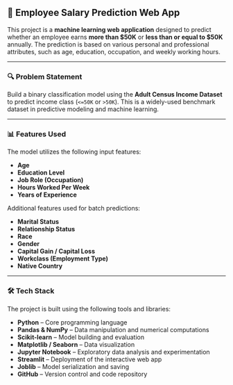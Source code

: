 
## 🧠 Employee Salary Prediction Web App

This project is a **machine learning web application** designed to predict whether an employee earns **more than \$50K** or **less than or equal to \$50K** annually. The prediction is based on various personal and professional attributes, such as age, education, occupation, and weekly working hours.

---

### 🔍 Problem Statement

Build a binary classification model using the **Adult Census Income Dataset** to predict income class (`<=50K` or `>50K`). This is a widely-used benchmark dataset in predictive modeling and machine learning.

---

### 📊 Features Used

The model utilizes the following input features:

* **Age**
* **Education Level**
* **Job Role (Occupation)**
* **Hours Worked Per Week**
* **Years of Experience**

Additional features used for batch predictions:

* **Marital Status**
* **Relationship Status**
* **Race**
* **Gender**
* **Capital Gain / Capital Loss**
* **Workclass (Employment Type)**
* **Native Country**

---

### 🛠️ Tech Stack

The project is built using the following tools and libraries:

* **Python** – Core programming language
* **Pandas & NumPy** – Data manipulation and numerical computations
* **Scikit-learn** – Model building and evaluation
* **Matplotlib / Seaborn** – Data visualization
* **Jupyter Notebook** – Exploratory data analysis and experimentation
* **Streamlit** – Deployment of the interactive web app
* **Joblib** – Model serialization and saving
* **GitHub** – Version control and code repository
